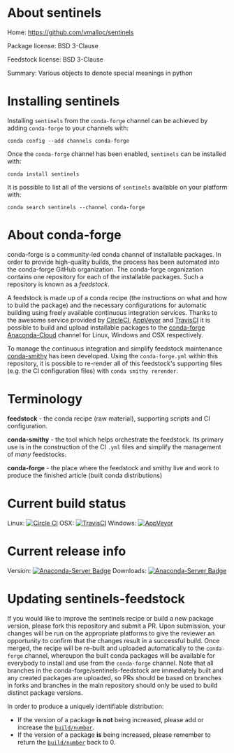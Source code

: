 About sentinels
===============

Home: https://github.com/vmalloc/sentinels

Package license: BSD 3-Clause

Feedstock license: BSD 3-Clause

Summary: Various objects to denote special meanings in python



Installing sentinels
====================

Installing `sentinels` from the `conda-forge` channel can be achieved by adding `conda-forge` to your channels with:

```
conda config --add channels conda-forge
```

Once the `conda-forge` channel has been enabled, `sentinels` can be installed with:

```
conda install sentinels
```

It is possible to list all of the versions of `sentinels` available on your platform with:

```
conda search sentinels --channel conda-forge
```



About conda-forge
=================

conda-forge is a community-led conda channel of installable packages.
In order to provide high-quality builds, the process has been automated into the
conda-forge GitHub organization. The conda-forge organization contains one repository
for each of the installable packages. Such a repository is known as a *feedstock*.

A feedstock is made up of a conda recipe (the instructions on what and how to build
the package) and the necessary configurations for automatic building using freely
available continuous integration services. Thanks to the awesome service provided by
[CircleCI](https://circleci.com/), [AppVeyor](http://www.appveyor.com/)
and [TravisCI](https://travis-ci.org/) it is possible to build and upload installable
packages to the [conda-forge](https://anaconda.org/conda-forge)
[Anaconda-Cloud](http://docs.anaconda.org/) channel for Linux, Windows and OSX respectively.

To manage the continuous integration and simplify feedstock maintenance
[conda-smithy](http://github.com/conda-forge/conda-smithy) has been developed.
Using the ``conda-forge.yml`` within this repository, it is possible to re-render all of
this feedstock's supporting files (e.g. the CI configuration files) with ``conda smithy rerender``.


Terminology
===========

**feedstock** - the conda recipe (raw material), supporting scripts and CI configuration.

**conda-smithy** - the tool which helps orchestrate the feedstock.
                   Its primary use is in the construction of the CI ``.yml`` files
                   and simplify the management of *many* feedstocks.

**conda-forge** - the place where the feedstock and smithy live and work to
                  produce the finished article (built conda distributions)

Current build status
====================

Linux: [![Circle CI](https://circleci.com/gh/conda-forge/sentinels-feedstock.svg?style=shield)](https://circleci.com/gh/conda-forge/sentinels-feedstock)
OSX: [![TravisCI](https://travis-ci.org/conda-forge/sentinels-feedstock.svg?branch=master)](https://travis-ci.org/conda-forge/sentinels-feedstock)
Windows: [![AppVeyor](https://ci.appveyor.com/api/projects/status/github/conda-forge/sentinels-feedstock?svg=True)](https://ci.appveyor.com/project/conda-forge/sentinels-feedstock/branch/master)

Current release info
====================
Version: [![Anaconda-Server Badge](https://anaconda.org/conda-forge/sentinels/badges/version.svg)](https://anaconda.org/conda-forge/sentinels)
Downloads: [![Anaconda-Server Badge](https://anaconda.org/conda-forge/sentinels/badges/downloads.svg)](https://anaconda.org/conda-forge/sentinels)


Updating sentinels-feedstock
============================

If you would like to improve the sentinels recipe or build a new
package version, please fork this repository and submit a PR. Upon submission,
your changes will be run on the appropriate platforms to give the reviewer an
opportunity to confirm that the changes result in a successful build. Once
merged, the recipe will be re-built and uploaded automatically to the
`conda-forge` channel, whereupon the built conda packages will be available for
everybody to install and use from the `conda-forge` channel.
Note that all branches in the conda-forge/sentinels-feedstock are
immediately built and any created packages are uploaded, so PRs should be based
on branches in forks and branches in the main repository should only be used to
build distinct package versions.

In order to produce a uniquely identifiable distribution:
 * If the version of a package **is not** being increased, please add or increase
   the [``build/number``](http://conda.pydata.org/docs/building/meta-yaml.html#build-number-and-string).
 * If the version of a package **is** being increased, please remember to return
   the [``build/number``](http://conda.pydata.org/docs/building/meta-yaml.html#build-number-and-string)
   back to 0.
